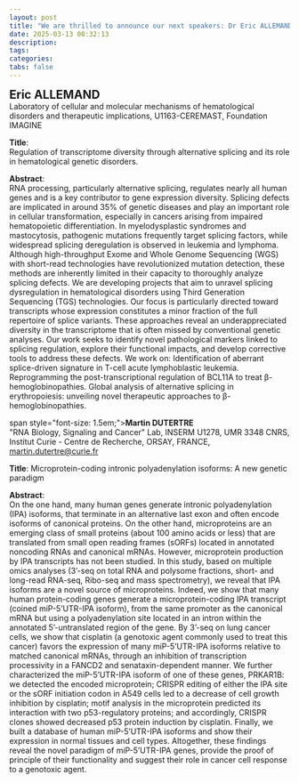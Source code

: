 ```yaml
---
layout: post
title: "We are thrilled to announce our next speakers: Dr Eric ALLEMAND and Dr Martin DUTERTRE" 
date: 2025-03-13 00:32:13
description: 
tags: 
categories: 
tabs: false
---
```


<span style="font-size: 1.5em;"><strong>Eric ALLEMAND</strong></span><br>
Laboratory of cellular and molecular mechanisms of hematological disorders and therapeutic implications, U1163-CEREMAST, Foundation IMAGINE

**Title**:  
Regulation of transcriptome diversity through alternative splicing and its role in hematological genetic disorders.

**Abstract**:  
RNA processing, particularly alternative splicing, regulates nearly all human genes and is a key contributor to gene expression diversity. Splicing defects are implicated in around 35% of genetic diseases and play an important role in cellular transformation, especially in cancers arising from impaired hematopoietic differentiation. In myelodysplastic syndromes and mastocytosis, pathogenic mutations frequently target splicing factors, while widespread splicing deregulation is observed in leukemia and lymphoma. Although high-throughput Exome and Whole Genome Sequencing (WGS) with short-read technologies have revolutionized mutation detection, these methods are inherently limited in their capacity to thoroughly analyze splicing defects.
We are developing projects that aim to unravel splicing dysregulation in hematological disorders using Third Generation Sequencing (TGS) technologies. Our focus is particularly directed toward transcripts whose expression constitutes a minor fraction of the full repertoire of splice variants. These approaches reveal an underappreciated diversity in the transcriptome that is often missed by conventional genetic analyses. Our work seeks to identify novel pathological markers linked to splicing regulation, explore their functional impacts, and develop corrective tools to address these defects. We work on:
Identification of aberrant splice-driven signature in T-cell acute lymphoblastic leukemia.
Reprogramming the post-transcriptional regulation of BCL11A to treat β-hemoglobinopathies.
Global analysis of alternative splicing in erythropoiesis: unveiling novel therapeutic approaches to β-hemoglobinopathies.



span style="font-size: 1.5em;"><strong>Martin DUTERTRE</strong></span><br>
"RNA Biology, Signaling and Cancer" Lab, INSERM U1278, UMR 3348 CNRS, Institut Curie - Centre de Recherche, ORSAY, FRANCE, martin.dutertre@curie.fr

**Title**:
Microprotein-coding intronic polyadenylation isoforms: A new genetic paradigm

**Abstract**:  
On the one hand, many human genes generate intronic polyadenylation (IPA) isoforms, that terminate in an alternative last exon and often encode isoforms of canonical proteins. On the other hand, microproteins are an emerging class of small proteins (about 100 amino acids or less) that are translated from small open reading frames (sORFs) located in annotated noncoding RNAs and canonical mRNAs. However, microprotein production by IPA transcripts has not been studied. In this study, based on multiple omics analyses (3’-seq on total RNA and polysome fractions, short- and long-read RNA-seq, Ribo-seq and mass spectrometry), we reveal that IPA isoforms are a novel source of microproteins. Indeed, we show that many human protein-coding genes generate a microprotein-coding IPA transcript (coined miP-5’UTR-IPA isoform), from the same promoter as the canonical mRNA but using a polyadenylation site located in an intron within the annotated 5’-untranslated region of the gene. By 3’-seq on lung cancer cells, we show that cisplatin (a genotoxic agent commonly used to treat this cancer) favors the expression of many miP-5’UTR-IPA isoforms relative to matched canonical mRNAs, through an inhibition of transcription processivity in a FANCD2 and senataxin-dependent manner. We further characterized the miP-5’UTR-IPA isoform of one of these genes, PRKAR1B: we detected the encoded microprotein; CRISPR editing of either the IPA site or the sORF initiation codon in A549 cells led to a decrease of cell growth inhibition by cisplatin; motif analysis in the microprotein predicted its interaction with two p53-regulatory proteins; and accordingly, CRISPR clones showed decreased p53 protein induction by cisplatin. Finally, we built a database of human miP-5’UTR-IPA isoforms and show their expression in normal tissues and cell types. Altogether, these findings reveal the novel paradigm of miP-5’UTR-IPA genes, provide the proof of principle of their functionality and suggest their role in cancer cell response to a genotoxic agent.



